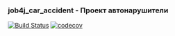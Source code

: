 ### job4j_car_accident - Проект автонарушители

[![Build Status](https://app.travis-ci.com/usovaleksei/job4j_car_accident.svg?branch=master)](https://app.travis-ci.com/usovaleksei/job4j_car_accident)
[![codecov](https://codecov.io/gh/usovaleksei/job4j_car_accident/branch/master/graph/badge.svg?token=CJJT0SQUUX)](https://codecov.io/gh/usovaleksei/job4j_car_accident)

